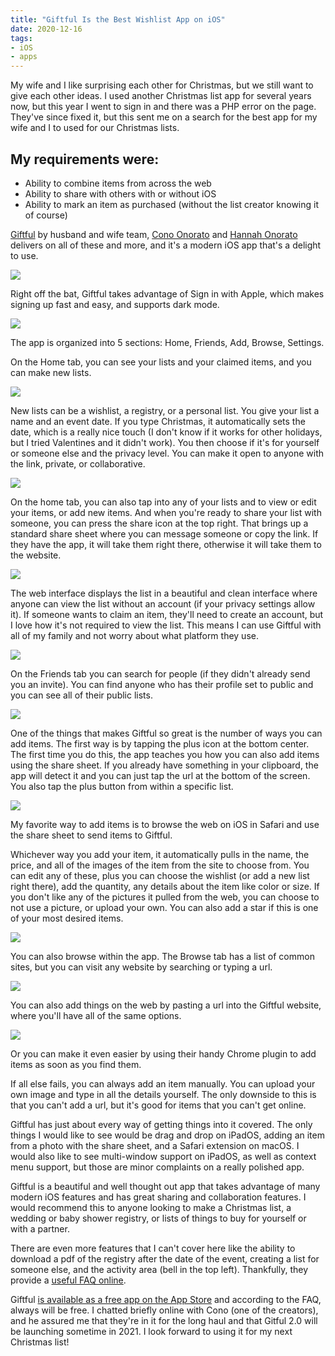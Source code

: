 ```yaml
---
title: "Giftful Is the Best Wishlist App on iOS"
date: 2020-12-16
tags:
- iOS
- apps
---
```


My wife and I like surprising each other for Christmas, but we still want to give each other ideas. I used another Christmas list app for several years now, but this year I went to sign in and there was a PHP error on the page. They've since fixed it, but this sent me on a search for the best app for my wife and I to used for our Christmas lists.

## My requirements were:

- Ability to combine items from across the web
- Ability to share with others with or without iOS
- Ability to mark an item as purchased (without the list creator knowing it of course)

[Giftful](https://giftful.com/) by husband and wife team, [Cono Onorato](https://www.instagram.com/cono87/) and [ Hannah Onorato](https://www.instagram.com/hannahjoyonorato/) delivers on all of these and more, and it's a modern iOS app that's a delight to use.

![](./giftful-01-login.png)

Right off the bat, Giftful takes advantage of Sign in with Apple, which makes signing up fast and easy, and supports dark mode.

![](./giftful-02-sections.png)

The app is organized into 5 sections: Home, Friends, Add, Browse, Settings.

On the Home tab, you can see your lists and your claimed items, and you can make new lists.

![](./giftful-03-new-list.png)

New lists can be a wishlist, a registry, or a personal list. You give your list a name and an event date. If you type Christmas, it automatically sets the date, which is a really nice touch (I don't know if it works for other holidays, but I tried Valentines and it didn't work). You then choose if it's for yourself or someone else and the privacy level. You can make it open to anyone with the link, private, or collaborative.

![](./giftful-04-list.png)

On the home tab, you can also tap into any of your lists and to view or edit your items, or add new items. And when you're ready to share your list with someone, you can press the share icon at the top right. That brings up a standard share sheet where you can message someone or copy the link. If they have the app, it will take them right there, otherwise it will take them to the website.

![](./giftful-05-web-not-logged-in.png)

The web interface displays the list in a beautiful and clean interface where anyone can view the list without an account (if your privacy settings allow it). If someone wants to claim an item, they'll need to create an account, but I love how it's not required to view the list. This means I can use Giftful with all of my family and not worry about what platform they use.

![](./giftful-06-add-friend.png)

On the Friends tab you can search for people (if they didn't already send you an invite). You can find anyone who has their profile set to public and you can see all of their public lists.

![](./giftful-07-add-paste.png)

One of the things that makes Giftful so great is the number of ways you can add items. The first way is by tapping the plus icon at the bottom center. The first time you do this, the app teaches you how you can also add items using the share sheet. If you already have something in your clipboard, the app will detect it and you can just tap the url at the bottom of the screen. You also tap the plus button from within a specific list.

![](./giftful-08-share-sheet.png)

My favorite way to add items is to browse the web on iOS in Safari and use the share sheet to send items to Giftful.

Whichever way you add your item, it automatically pulls in the name, the price, and all of the images of the item from the site to choose from. You can edit any of these, plus you can choose the wishlist (or add a new list right there), add the quantity, any details about the item like color or size. If you don't like any of the pictures it pulled from the web, you can choose to not use a picture, or upload your own. You can also add a star if this is one of your most desired items.

![](./giftful-09-search.png)

You can also browse within the app. The Browse tab has a list of common sites, but you can visit any website by searching or typing a url.


![](./giftful-10-web.png)

You can also add things on the web by pasting a url into the Giftful website, where you'll have all of the same options.

![](./giftful-11-web-plugin.png)

Or you can make it even easier by using their handy Chrome plugin to add items as soon as you find them.

If all else fails, you can always add an item manually. You can upload your own image and type in all the details yourself. The only downside to this is that you can't add a url, but it's good for items that you can't get online.

Giftful has just about every way of getting things into it covered. The only things I would like to see would be drag and drop on iPadOS, adding an item from a photo with the share sheet, and a Safari extension on macOS. I would also like to see multi-window support on iPadOS, as well as context menu support, but those are minor complaints on a really polished app.

Giftful is a beautiful and well thought out app that takes advantage of many modern iOS features and has great sharing and collaboration features. I would recommend this to anyone looking to make a Christmas list, a wedding or baby shower registry, or lists of things to buy for yourself or with a partner.

There are even more features that I can't cover here like the ability to download a pdf of the registry after the date of the event, creating a list for someone else, and the activity area (bell in the top left). Thankfully, they provide a [useful FAQ online](https://giftful.com/faqs).

Giftful [is available as a free app on the App Store](https://apps.apple.com/us/app/giftful/id1450175505) and according to the FAQ, always will be free. I chatted briefly online with Cono (one of the creators), and he assured me that they're in it for the long haul and that Gitful 2.0 will be launching sometime in 2021. I look forward to using it for my next Christmas list!
